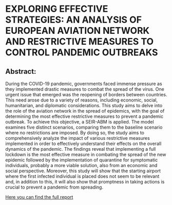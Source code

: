 # EXPLORING EFFECTIVE STRATEGIES: AN ANALYSIS OF EUROPEAN AVIATION NETWORK AND RESTRICTIVE MEASURES TO CONTROL PANDEMIC OUTBREAKS

## Abstract:
During the COVID-19 pandemic, governments faced immense pressure as they implemented
drastic measures to combat the spread of the virus. One urgent issue that emerged was the
reopening of borders between countries. This need arose due to a variety of reasons, including
economic, social, humanitarian, and diplomatic considerations. This study aims to delve into
the role of the aviation network in the spread of epidemics, with the goal of determining the
most effective restrictive measures to prevent a pandemic outbreak.
To achieve this objective, a SEIR-ABM is applied. The model examines five distinct scenarios,
comparing them to the baseline scenario where no restrictions are imposed. By doing so, the
study aims to comprehensively analyze the impact of various restrictive measures implemented
in order to effectively understand their effects on the overall dynamics of the pandemic.
The findings reveal that implementing a full lockdown is the most effective measure in
combating the spread of the new epidemic followed by the implementation of quarantine for
symptomatic individuals, probably a more viable solution, also from an economic and social
perspective. Moreover, this study will show that the starting airport where the first infected
individual is placed does not seem to be relevant and, in addition to this, it will also show that
promptness in taking actions is crucial to prevent a pandemic from spreading.

[Here you can find the full report](https://github.com/Riclaw/Simulation-Project/blob/main/Group_4_report_d'Imporzano_Peano_Rossi_Valdo.pdf)
